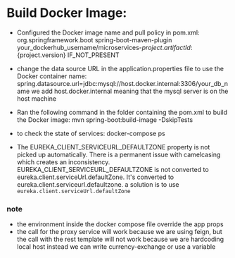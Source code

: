 # Build Docker Image:
- Configured the Docker image name and pull policy in pom.xml:
    <build>
        <plugins>
            <plugin>
                <groupId>org.springframework.boot</groupId>
                <artifactId>spring-boot-maven-plugin</artifactId>
                <configuration>
                    <image>
                        <name>your_dockerhub_username/microservices-${project.artifactId}:${project.version}</name>
                    </image>
                    <pullPolicy>IF_NOT_PRESENT</pullPolicy>
                </configuration>
            </plugin>
        </plugins>
    </build>

- change the data source URL in the application.properties file to use the Docker container name:
  spring.datasource.url=jdbc:mysql://host.docker.internal:3306/your_db_name
  we add host.docker.internal meaning that the mysql server is on the host machine
  
- Ran the following command in the folder containing the pom.xml to build the Docker image:
    mvn spring-boot:build-image -DskipTests

- to check the state of services:
    docker-compose ps

- The EUREKA_CLIENT_SERVICEURL_DEFAULTZONE property is not picked up automatically.
  There is a permanent issue with camelcasing which creates an inconsistency.
  EUREKA_CLIENT_SERVICEURL_DEFAULTZONE is not converted to eureka.client.serviceUrl.defaultZone. 
  It's converted to eureka.client.serviceurl.defaultzone. 
  a solution is to use `eureka.client.serviceUrl.defaultZone`

### note
- the environment inside the docker compose file override the app props
- the call for the proxy service will work because we are using feign, but the call with the rest template will not work because we are hardcoding local host instead we can write currency-exchange or use a variable
